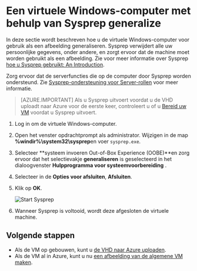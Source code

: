 <properties
    pageTitle="Een Windows VHD generalize | Microsoft Azure"
    description="Leer hoe u met Sysprep een Windows VM gebruiken met het implementatiemodel Resource Manager generaliseren."
    services="virtual-machines-windows"
    documentationCenter=""
    authors="cynthn"
    manager="timlt"
    editor="tysonn"
    tags="azure-resource-manager"/>

<tags
    ms.service="virtual-machines-windows"
    ms.workload="infrastructure-services"
    ms.tgt_pltfrm="vm-windows"
    ms.devlang="na"
    ms.topic="article"
    ms.date="10/20/2016"
    ms.author="cynthn"/>
    
    
    
    
# <a name="generalize-a-windows-virtual-machine-using-sysprep"></a>Een virtuele Windows-computer met behulp van Sysprep generalize

In deze sectie wordt beschreven hoe u de virtuele Windows-computer voor gebruik als een afbeelding generaliseren. Sysprep verwijdert alle uw persoonlijke gegevens, onder andere, en zorgt ervoor dat de machine moet worden gebruikt als een afbeelding. Zie voor meer informatie over Sysprep [hoe u Sysprep gebruikt: An Introduction](http://technet.microsoft.com/library/bb457073.aspx).

Zorg ervoor dat de serverfuncties die op de computer door Sysprep worden ondersteund. Zie [Sysprep-ondersteuning voor Server-rollen](https://msdn.microsoft.com/windows/hardware/commercialize/manufacture/desktop/sysprep-support-for-server-roles) voor meer informatie.

>[AZURE.IMPORTANT] Als u Sysprep uitvoert voordat u de VHD uploadt naar Azure voor de eerste keer, controleert u of u [Bereid uw VM](virtual-machines-windows-prepare-for-upload-vhd-image.md) voordat u Sysprep uitvoert. 

1. Log in om de virtuele Windows-computer.

2. Open het venster opdrachtprompt als administrator. Wijzigen in de map **%windir%\system32\sysprep**en voer `sysprep.exe`.

3. Selecteer **systeem invoeren Out-of-Box Experience (OOBE)**en zorg ervoor dat het selectievakje **generaliseren** is geselecteerd in het dialoogvenster **Hulpprogramma voor systeemvoorbereiding** .

4. Selecteer in de **Opties voor afsluiten**, **Afsluiten**.

5. Klik op **OK**.

    ![Start Sysprep](./media/virtual-machines-windows-upload-image/sysprepgeneral.png)

6. Wanneer Sysprep is voltooid, wordt deze afgesloten de virtuele machine. 

## <a name="next-steps"></a>Volgende stappen

- Als de VM op gebouwen, kunt u [de VHD naar Azure uploaden](virtual-machines-windows-upload-image.md).
- Als de VM al in Azure, kunt u nu [een afbeelding van de algemene VM maken](virtual-machines-windows-capture-image.md).